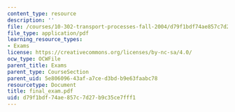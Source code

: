 ```yaml
---
content_type: resource
description: ''
file: /courses/10-302-transport-processes-fall-2004/d79f1bdf74ae857c7d27b9c35ce7fff1_final_exam.pdf
file_type: application/pdf
learning_resource_types:
- Exams
license: https://creativecommons.org/licenses/by-nc-sa/4.0/
ocw_type: OCWFile
parent_title: Exams
parent_type: CourseSection
parent_uid: 5e806096-43af-a7ce-d3bd-b9e63faabc78
resourcetype: Document
title: final_exam.pdf
uid: d79f1bdf-74ae-857c-7d27-b9c35ce7fff1
---
```

